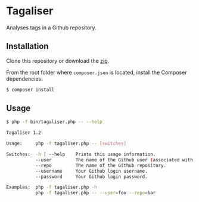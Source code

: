 # Tagaliser

Analyses tags in a Github repository.

## Installation

Clone this repository or download the [zip](https://github.com/eddieajau/tagaliser/archive/master.zip).

From the root folder where `composer.json` is located, install the Composer dependencies:

```bash
$ composer install
```

## Usage

```bash
$ php -f bin/tagaliser.php -- --help

Tagaliser 1.2

Usage:     php -f tagaliser.php -- [switches]

Switches:  -h | --help    Prints this usage information.
           --user         The name of the Github user (associated with the repository).
           --repo         The name of the Github repository.
           --username     Your Github login username.
           --password     Your Github login password.

Examples:  php -f tagaliser.php -h
           php -f tagaliser.php -- --user=foo --repo=bar
```
